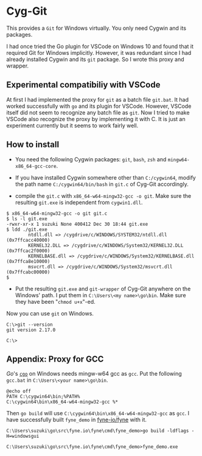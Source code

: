 # Cyg-Git

This provides a `Git` for Windows virtually.
You only need Cygwin and its packages.

I had once tried the Go plugin for VSCode on Windows 10 and found that it
required Git for Windows implicitly.
However, it was redundant since I had already installed Cygwin and its `git`
package.
So I wrote this proxy and wrapper.

## Experimental compatibiliy with VSCode 

At first I had implemented the proxy for `git` as a batch file `git.bat`.
It had worked successfully with `go` and its plugin for VSCode.
However, VSCode itself did not seem to recognize any batch file as `git`.
Now I tried to make VSCode also recognize the proxy by implementing it with C. 
It is just an experiment currently but it seems to work fairly well.


## How to install

- You need the following Cygwin packages: `git`, `bash`, `zsh` and
  `mingw64-x86_64-gcc-core`.

- If you have installed Cygwin somewhere other than `C:/cygwin64`,
  modify the path name `C:/cygwin64/bin/bash` in `git.c` of Cyg-Git
  accordingly.

- compile the `git.c` with `x86_64-w64-mingw32-gcc -o git`.
  Make sure the resulting `git.exe` is independent from `cygwin1.dll`.

```
$ x86_64-w64-mingw32-gcc -o git git.c
$ ls -l git.exe
-rwxr-xr-x 1 suzuki None 400412 Dec 30 18:44 git.exe
$ ldd ./git.exe
        ntdll.dll => /cygdrive/c/WINDOWS/SYSTEM32/ntdll.dll (0x7ffcacc40000)
        KERNEL32.DLL => /cygdrive/c/WINDOWS/System32/KERNEL32.DLL (0x7ffcac2f0000)
        KERNELBASE.dll => /cygdrive/c/WINDOWS/System32/KERNELBASE.dll (0x7ffca8e10000)
        msvcrt.dll => /cygdrive/c/WINDOWS/System32/msvcrt.dll (0x7ffcabc00000)
$ 
```

- Put the resulting `git.exe` and `git-wrapper` of Cyg-Git anywhere on the
  Windows' path.
  I put them in `C:\Users\<my name>\go\bin`.
  Make sure they have been "`chmod u+x`"-ed.

Now you can use `git` on Windows.

```
C:\>git --version
git version 2.17.0

C:\>
```


## Appendix: Proxy for GCC

*Go*'s [`cgo`](https://github.com/golang/go/wiki/cgo) on Windows needs mingw-w64 gcc as `gcc`.
Put the following `gcc.bat` in `C:\Users\<your name>\go\bin`.

```DOS
@echo off
PATH C:\cygwin64\bin;%PATH%
C:\cygwin64\bin\x86_64-w64-mingw32-gcc %*
```

Then `go build` will use `C:\cygwin64\bin\x86_64-w64-mingw32-gcc` as `gcc`.
I have successfully built `fyne_demo` in [fyne-io/fyne](https://github.com/fyne-io/fyne) with it.

```
C:\Users\suzuki\go\src\fyne.io\fyne\cmd\fyne_demo>go build -ldflags -H=windowsgui

C:\Users\suzuki\go\src\fyne.io\fyne\cmd\fyne_demo>fyne_demo.exe
```
